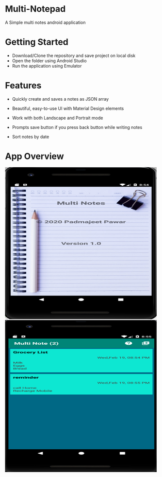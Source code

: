 # Multi-Notepad
A Simple multi notes android application 

# Getting Started

- Download/Clone the repository and save project on local disk
- Open the folder using Android Studio
- Run the application using Emulator


# Features
- Quickly create and saves a notes as JSON array

- Beautiful, easy-to-use UI with Material Design elements

- Work with both Landscape and Portrait mode

- Prompts save button if you press back button while writing notes

- Sort notes by date

# App Overview

<p float="left">
  <img src="/screenshots/screenshot1.png" height= "500" width="500" />
  <img src="/screenshots/screenshot2.png" height= "500" width="500" />
</p>




